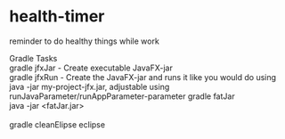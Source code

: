 # health-timer
reminder to do healthy things while work

Gradle Tasks <br/>
gradle jfxJar - Create executable JavaFX-jar <br/>
gradle jfxRun - Create the JavaFX-jar and runs it like you would do using java -jar my-project-jfx.jar, adjustable using runJavaParameter/runAppParameter-parameter
gradle fatJar <br/>
java -jar <fatJar.jar> <br/>
<br/>
gradle cleanElipse eclipse <br/>
